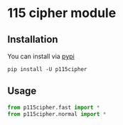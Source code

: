 # 115 cipher module

## Installation

You can install via [pypi](https://pypi.org/project/p115cipher/)

```console
pip install -U p115cipher
```

## Usage

```python
from p115cipher.fast import *
from p115cipher.normal import *
```
